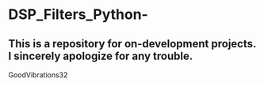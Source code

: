 # DSP_Filters_Python-
This is a repository for on-development projects. I sincerely apologize for any trouble. 
--
GoodVibrations32
